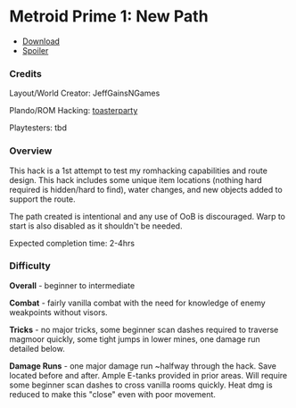 # Metroid Prime 1: New Path
- [Download](https://github.com/JeffGainsNGames/MP1-New-Path/releases/download/New-Path-v0.9/New-Path-v0.9.zip)
- [Spoiler](spoiler/spoiler.md)

### Credits

Layout/World Creator: JeffGainsNGames

Plando/ROM Hacking: [toasterparty](https://github.com/toasterparty/metroid-prime-fanhacks)

Playtesters: tbd

### Overview

This hack is a 1st attempt to test my romhacking capabilities and route design. This hack includes some unique item locations (nothing hard required is hidden/hard to find), water changes, and new objects added to support the route.

The path created is intentional and any use of OoB is discouraged. Warp to start is also disabled as it shouldn't be needed.

Expected completion time: 2-4hrs

### Difficulty

**Overall** - beginner to intermediate

**Combat** - fairly vanilla combat with the need for knowledge of enemy weakpoints without visors.

**Tricks** - no major tricks, some beginner scan dashes required to traverse magmoor quickly, some tight jumps in lower mines, one damage run detailed below.

**Damage Runs** - one major damage run ~halfway through the hack. Save located before and after. Ample E-tanks provided in prior areas. Will require some beginner scan dashes to cross vanilla rooms quickly. Heat dmg is reduced to make this "close" even with poor movement.  
